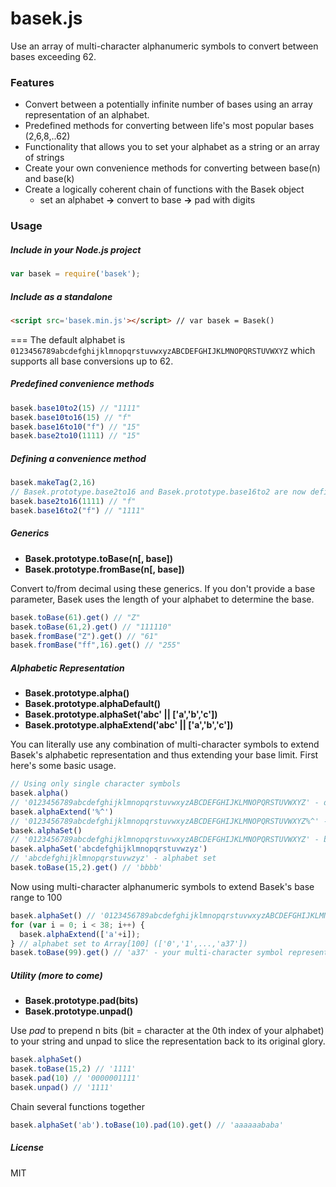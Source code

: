 # basek.js
Use an array of multi-character alphanumeric symbols to convert between bases exceeding 62.

### Features
- Convert between a potentially infinite number of bases using an array representation of an alphabet.
- Predefined methods for converting between life's most popular bases (2,6,8,..62)
- Functionality that allows you to set your alphabet as a string or an array of strings
- Create your own convenience methods for converting between base(n) and base(k)
- Create a logically coherent chain of functions with the Basek object 
  - set an alphabet **->** convert to base **->** pad with digits

### Usage
##### Include in your Node.js project

```javascript
var basek = require('basek');
```
##### Include as a standalone

```html
<script src='basek.min.js'></script> // var basek = Basek()
```
===
The default alphabet is `0123456789abcdefghijklmnopqrstuvwxyzABCDEFGHIJKLMNOPQRSTUVWXYZ` which supports all base conversions up to 62.

##### Predefined convenience methods

```javascript
basek.base10to2(15) // "1111"
basek.base10to16(15) // "f"
basek.base16to10("f") // "15"
basek.base2to10(1111) // "15" 
```
##### Defining a convenience method

```javascript
basek.makeTag(2,16) 
// Basek.prototype.base2to16 and Basek.prototype.base16to2 are now defined
basek.base2to16(1111) // "f"
basek.base16to2("f") // "1111"
```

##### Generics
- **Basek.prototype.toBase(n[, base])**
- **Basek.prototype.fromBase(n[, base])**

Convert to/from decimal using these generics. If you don't provide a base parameter, Basek uses the length of your alphabet to determine the base.

```javascript
basek.toBase(61).get() // "Z" 
basek.toBase(61,2).get() // "111110"
basek.fromBase("Z").get() // "61"
basek.fromBase("ff",16).get() // "255"
```

##### Alphabetic Representation
- **Basek.prototype.alpha()**
- **Basek.prototype.alphaDefault()**
- **Basek.prototype.alphaSet('abc' || ['a','b','c'])**
- **Basek.prototype.alphaExtend('abc' || ['a','b','c'])**
 
You can literally use any combination of multi-character symbols to extend Basek's alphabetic representation and thus extending your base limit.  First here's some basic usage.

```javascript
// Using only single character symbols
basek.alpha() 
// '0123456789abcdefghijklmnopqrstuvwxyzABCDEFGHIJKLMNOPQRSTUVWXYZ' - default base62
basek.alphaExtend('%^') 
// '0123456789abcdefghijklmnopqrstuvwxyzABCDEFGHIJKLMNOPQRSTUVWXYZ%^' - base64
basek.alphaSet() 
// '0123456789abcdefghijklmnopqrstuvwxyzABCDEFGHIJKLMNOPQRSTUVWXYZ' - back to default
basek.alphaSet('abcdefghijklmnopqrstuvwzyz')
// 'abcdefghijklmnopqrstuvwzyz' - alphabet set
basek.toBase(15,2).get() // 'bbbb'
```

Now using multi-character alphanumeric symbols to extend Basek's base range to 100

```javascript
basek.alphaSet() // '0123456789abcdefghijklmnopqrstuvwxyzABCDEFGHIJKLMNOPQRSTUVWXYZ' - back to default
for (var i = 0; i < 38; i++) {
  basek.alphaExtend(['a'+i]);
} // alphabet set to Array[100] (['0','1',...,'a37'])
basek.toBase(99).get() // 'a37' - your multi-character symbol representing decimal 99 in base100
```
##### Utility (more to come)
- **Basek.prototype.pad(bits)**
- **Basek.prototype.unpad()**

Use *pad* to prepend n bits (bit = character at the 0th index of your alphabet) to your string and unpad to slice the representation back to its original glory.

```javascript
basek.alphaSet()
basek.toBase(15,2) // '1111'
basek.pad(10) // '0000001111'
basek.unpad() // '1111'
``` 
Chain several functions together
```javascript
basek.alphaSet('ab').toBase(10).pad(10).get() // 'aaaaaababa'
```

##### License
MIT
